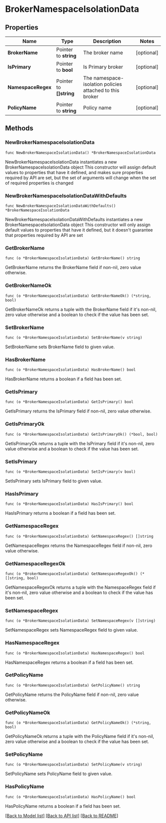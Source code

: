 # BrokerNamespaceIsolationData

## Properties

Name | Type | Description | Notes
------------ | ------------- | ------------- | -------------
**BrokerName** | Pointer to **string** | The broker name | [optional] 
**IsPrimary** | Pointer to **bool** | Is Primary broker | [optional] 
**NamespaceRegex** | Pointer to **[]string** | The namespace-isolation policies attached to this broker | [optional] 
**PolicyName** | Pointer to **string** | Policy name | [optional] 

## Methods

### NewBrokerNamespaceIsolationData

`func NewBrokerNamespaceIsolationData() *BrokerNamespaceIsolationData`

NewBrokerNamespaceIsolationData instantiates a new BrokerNamespaceIsolationData object
This constructor will assign default values to properties that have it defined,
and makes sure properties required by API are set, but the set of arguments
will change when the set of required properties is changed

### NewBrokerNamespaceIsolationDataWithDefaults

`func NewBrokerNamespaceIsolationDataWithDefaults() *BrokerNamespaceIsolationData`

NewBrokerNamespaceIsolationDataWithDefaults instantiates a new BrokerNamespaceIsolationData object
This constructor will only assign default values to properties that have it defined,
but it doesn't guarantee that properties required by API are set

### GetBrokerName

`func (o *BrokerNamespaceIsolationData) GetBrokerName() string`

GetBrokerName returns the BrokerName field if non-nil, zero value otherwise.

### GetBrokerNameOk

`func (o *BrokerNamespaceIsolationData) GetBrokerNameOk() (*string, bool)`

GetBrokerNameOk returns a tuple with the BrokerName field if it's non-nil, zero value otherwise
and a boolean to check if the value has been set.

### SetBrokerName

`func (o *BrokerNamespaceIsolationData) SetBrokerName(v string)`

SetBrokerName sets BrokerName field to given value.

### HasBrokerName

`func (o *BrokerNamespaceIsolationData) HasBrokerName() bool`

HasBrokerName returns a boolean if a field has been set.

### GetIsPrimary

`func (o *BrokerNamespaceIsolationData) GetIsPrimary() bool`

GetIsPrimary returns the IsPrimary field if non-nil, zero value otherwise.

### GetIsPrimaryOk

`func (o *BrokerNamespaceIsolationData) GetIsPrimaryOk() (*bool, bool)`

GetIsPrimaryOk returns a tuple with the IsPrimary field if it's non-nil, zero value otherwise
and a boolean to check if the value has been set.

### SetIsPrimary

`func (o *BrokerNamespaceIsolationData) SetIsPrimary(v bool)`

SetIsPrimary sets IsPrimary field to given value.

### HasIsPrimary

`func (o *BrokerNamespaceIsolationData) HasIsPrimary() bool`

HasIsPrimary returns a boolean if a field has been set.

### GetNamespaceRegex

`func (o *BrokerNamespaceIsolationData) GetNamespaceRegex() []string`

GetNamespaceRegex returns the NamespaceRegex field if non-nil, zero value otherwise.

### GetNamespaceRegexOk

`func (o *BrokerNamespaceIsolationData) GetNamespaceRegexOk() (*[]string, bool)`

GetNamespaceRegexOk returns a tuple with the NamespaceRegex field if it's non-nil, zero value otherwise
and a boolean to check if the value has been set.

### SetNamespaceRegex

`func (o *BrokerNamespaceIsolationData) SetNamespaceRegex(v []string)`

SetNamespaceRegex sets NamespaceRegex field to given value.

### HasNamespaceRegex

`func (o *BrokerNamespaceIsolationData) HasNamespaceRegex() bool`

HasNamespaceRegex returns a boolean if a field has been set.

### GetPolicyName

`func (o *BrokerNamespaceIsolationData) GetPolicyName() string`

GetPolicyName returns the PolicyName field if non-nil, zero value otherwise.

### GetPolicyNameOk

`func (o *BrokerNamespaceIsolationData) GetPolicyNameOk() (*string, bool)`

GetPolicyNameOk returns a tuple with the PolicyName field if it's non-nil, zero value otherwise
and a boolean to check if the value has been set.

### SetPolicyName

`func (o *BrokerNamespaceIsolationData) SetPolicyName(v string)`

SetPolicyName sets PolicyName field to given value.

### HasPolicyName

`func (o *BrokerNamespaceIsolationData) HasPolicyName() bool`

HasPolicyName returns a boolean if a field has been set.


[[Back to Model list]](../README.md#documentation-for-models) [[Back to API list]](../README.md#documentation-for-api-endpoints) [[Back to README]](../README.md)


